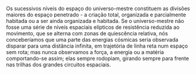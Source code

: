 ﻿Os sucessivos níveis do espaço do universo-mestre constituem as divisões maiores do espaço penetrado - a criação total, organizada e parcialmente habitada ou a ser ainda organizada e habitada. Se o universo-mestre não fosse uma série de níveis espaciais elípticos de resistência reduzida ao movimento, que se alterna com zonas de quiescência relativa, nós conceberíamos que uma parte das energias cósmicas seria observada disparar para uma distância infinita, em trajetória de linha reta num espaço sem rota; mas nunca observamos a força, a energia ou a matéria comportando-se assim; elas sempre rodopiam, girando sempre para frente nas trilhas dos grandes circuitos espaciais.